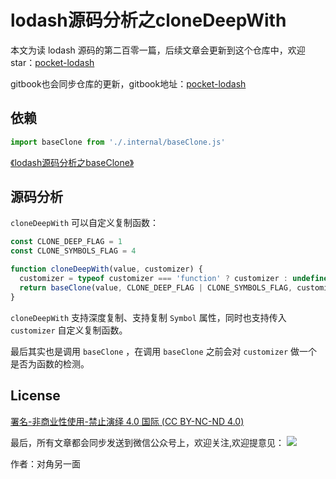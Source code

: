 # lodash源码分析之cloneDeepWith

本文为读 lodash 源码的第二百零一篇，后续文章会更新到这个仓库中，欢迎 star：[pocket-lodash](https://github.com/yeyuqiudeng/pocket-lodash)

gitbook也会同步仓库的更新，gitbook地址：[pocket-lodash](https://www.gitbook.com/book/yeyuqiudeng/pocket-lodash/details)

## 依赖

```javascript
import baseClone from './.internal/baseClone.js'
```

[《lodash源码分析之baseClone》](internal/baseClone.md)


## 源码分析

`cloneDeepWith` 可以自定义复制函数：

```javascript
const CLONE_DEEP_FLAG = 1
const CLONE_SYMBOLS_FLAG = 4

function cloneDeepWith(value, customizer) {
  customizer = typeof customizer === 'function' ? customizer : undefined
  return baseClone(value, CLONE_DEEP_FLAG | CLONE_SYMBOLS_FLAG, customizer)
}
```

`cloneDeepWith` 支持深度复制、支持复制 `Symbol` 属性，同时也支持传入 `customizer` 自定义复制函数。

最后其实也是调用 `baseClone` ，在调用 `baseClone` 之前会对 `customizer` 做一个是否为函数的检测。

## License

[署名-非商业性使用-禁止演绎 4.0 国际 (CC BY-NC-ND 4.0)](http://creativecommons.org/licenses/by-nc-nd/4.0/)

最后，所有文章都会同步发送到微信公众号上，欢迎关注,欢迎提意见：  ![](https://raw.githubusercontent.com/yeyuqiudeng/resource/master/images/qrcode_front-end-article.jpg) 

作者：对角另一面 